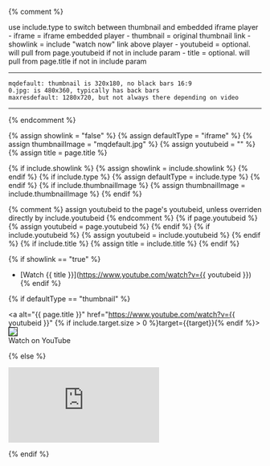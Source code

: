 {% comment %}

use include.type to switch between thumbnail and embedded iframe player
    - iframe = iframe embedded player
    - thumbnail = original thumbnail link
    - showlink = include "watch now" link above player
    - youtubeid = optional. will pull from page.youtubeid if not in include param
    - title = optional. will pull from page.title if not in include param

---------------------------------------------------------------------
    mqdefault: thumbnail is 320x180, no black bars 16:9
    0.jpg: is 480x360, typically has back bars
    maxresdefault: 1280x720, but not always there depending on video
----------------------------------------------------------------------

{% endcomment %}

{% assign showlink = "false" %}
{% assign defaultType = "iframe" %}
{% assign thumbnailImage = "mqdefault.jpg" %}
{% assign youtubeid = "" %}
{% assign title = page.title %}

{% if include.showlink %}
    {% assign showlink = include.showlink %}
{% endif %}
{% if include.type %}
    {% assign defaultType = include.type %}
{% endif %}
{% if include.thumbnailImage %}
    {% assign thumbnailImage = include.thumbnailImage %}
{% endif %}

{% comment %}
    assign youtubeid to the page's youtubeid, 
    unless overriden directly by include.youtubeid
{% endcomment %}
{% if page.youtubeid %}
    {% assign youtubeid = page.youtubeid %}
{% endif %}
{% if include.youtubeid %}
    {% assign youtubeid = include.youtubeid %}
{% endif %}
{% if include.title %}
    {% assign title = include.title %}
{% endif %}

{% if showlink == "true" %}
* [Watch {{ title }}](https://www.youtube.com/watch?v={{ youtubeid }})
{% endif %}

{% if defaultType == "thumbnail" %}

<a alt="{{ page.title }}" href="https://www.youtube.com/watch?v={{ youtubeid }}" {% if include.target.size > 0 %}target={{target}}{% endif %}><img src="https://img.youtube.com/vi/{{ youtubeid }}/{{ thumbnailImage }}" style="border: 1px solid black;"/><br/>Watch on YouTube</a>

{% else %}

<iframe class="video" src="https://www.youtube.com/embed/{{ youtubeid }}" frameborder="0" allowfullscreen></iframe>

{% endif %}